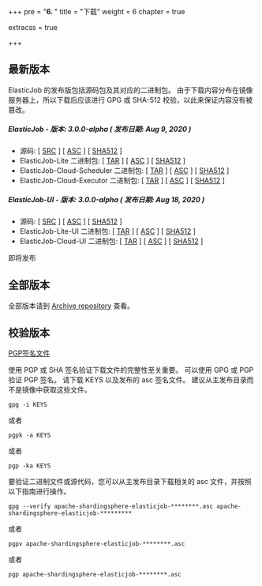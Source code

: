 +++
pre = "<b>6. </b>"
title = "下载"
weight = 6
chapter = true

extracss = true

+++

## 最新版本

ElasticJob 的发布版包括源码包及其对应的二进制包。
由于下载内容分布在镜像服务器上，所以下载后应该进行 GPG 或 SHA-512 校验，以此来保证内容没有被篡改。

##### ElasticJob - 版本: 3.0.0-alpha ( 发布日期: Aug 9, 2020 )

- 源码: [ [SRC](https://www.apache.org/dyn/closer.cgi/shardingsphere/elasticjob-3.0.0-alpha/apache-shardingsphere-elasticjob-3.0.0-alpha-src.zip) ] [ [ASC](https://downloads.apache.org/shardingsphere/elasticjob-3.0.0-alpha/apache-shardingsphere-elasticjob-3.0.0-alpha-src.zip.asc) ] [ [SHA512](https://downloads.apache.org/shardingsphere/elasticjob-3.0.0-alpha/apache-shardingsphere-elasticjob-3.0.0-alpha-src.zip.sha512) ]
- ElasticJob-Lite 二进制包: [ [TAR](https://www.apache.org/dyn/closer.cgi/shardingsphere/elasticjob-3.0.0-alpha/apache-shardingsphere-elasticjob-3.0.0-alpha-lite-bin.tar.gz) ] [ [ASC](https://downloads.apache.org/shardingsphere/elasticjob-3.0.0-alpha/apache-shardingsphere-elasticjob-3.0.0-alpha-lite-bin.tar.gz.asc) ] [ [SHA512](https://downloads.apache.org/shardingsphere/elasticjob-3.0.0-alpha/apache-shardingsphere-elasticjob-3.0.0-alpha-lite-bin.tar.gz.sha512) ]
- ElasticJob-Cloud-Scheduler 二进制包: [ [TAR](https://www.apache.org/dyn/closer.cgi/shardingsphere/elasticjob-3.0.0-alpha/apache-shardingsphere-elasticjob-3.0.0-alpha-cloud-scheduler-bin.tar.gz) ] [ [ASC](https://downloads.apache.org/shardingsphere/elasticjob-3.0.0-alpha/apache-shardingsphere-elasticjob-3.0.0-alpha-cloud-scheduler-bin.tar.gz.asc) ] [ [SHA512](https://downloads.apache.org/shardingsphere/elasticjob-3.0.0-alpha/apache-shardingsphere-elasticjob-3.0.0-alpha-cloud-scheduler-bin.tar.gz.sha512) ]
- ElasticJob-Cloud-Executor 二进制包: [ [TAR](https://www.apache.org/dyn/closer.cgi/shardingsphere/elasticjob-3.0.0-alpha/apache-shardingsphere-elasticjob-3.0.0-alpha-cloud-executor-bin.tar.gz) ] [ [ASC](https://downloads.apache.org/shardingsphere/elasticjob-3.0.0-alpha/apache-shardingsphere-elasticjob-3.0.0-alpha-cloud-executor-bin.tar.gz.asc) ] [ [SHA512](https://downloads.apache.org/shardingsphere/elasticjob-3.0.0-alpha/apache-shardingsphere-elasticjob-3.0.0-alpha-cloud-executor-bin.tar.gz.sha512) ]

##### ElasticJob-UI - 版本: 3.0.0-alpha ( 发布日期: Aug 18, 2020 )

- 源码: [ [SRC](https://www.apache.org/dyn/closer.cgi/shardingsphere/elasticjob-ui-3.0.0-alpha/apache-shardingsphere-elasticjob-3.0.0-alpha-ui-src.zip) ] [ [ASC](https://downloads.apache.org/shardingsphere/elasticjob-ui-3.0.0-alpha/apache-shardingsphere-elasticjob-3.0.0-alpha-ui-src.zip.asc) ] [ [SHA512](https://downloads.apache.org/shardingsphere/elasticjob-ui-3.0.0-alpha/apache-shardingsphere-elasticjob-3.0.0-alpha-ui-src.zip.sha512) ]
- ElasticJob-Lite-UI 二进制包: [ [TAR](https://www.apache.org/dyn/closer.cgi/shardingsphere/elasticjob-ui-3.0.0-alpha/apache-shardingsphere-elasticjob-3.0.0-alpha-lite-ui-bin.tar.gz) ] [ [ASC](https://downloads.apache.org/shardingsphere/elasticjob-ui-3.0.0-alpha/apache-shardingsphere-elasticjob-3.0.0-alpha-lite-ui-bin.tar.gz.asc) ] [ [SHA512](https://downloads.apache.org/shardingsphere/elasticjob-ui-3.0.0-alpha/apache-shardingsphere-elasticjob-3.0.0-alpha-lite-ui-bin.tar.gz.sha512) ]
- ElasticJob-Cloud-UI 二进制包: [ [TAR](https://www.apache.org/dyn/closer.cgi/shardingsphere/elasticjob-ui-3.0.0-alpha/apache-shardingsphere-elasticjob-3.0.0-alpha-cloud-ui-bin.tar.gz) ] [ [ASC](https://downloads.apache.org/shardingsphere/elasticjob-ui-3.0.0-alpha/apache-shardingsphere-elasticjob-3.0.0-alpha-cloud-ui-bin.tar.gz.asc) ] [ [SHA512](https://downloads.apache.org/shardingsphere/elasticjob-ui-3.0.0-alpha/apache-shardingsphere-elasticjob-3.0.0-alpha-cloud-ui-bin.tar.gz.sha512) ]

即将发布

## 全部版本

全部版本请到 [Archive repository](https://archive.apache.org/dist/shardingsphere/) 查看。

## 校验版本

[PGP签名文件](https://downloads.apache.org/shardingsphere/KEYS)

使用 PGP 或 SHA 签名验证下载文件的完整性至关重要。
可以使用 GPG 或 PGP 验证 PGP 签名。
请下载 KEYS 以及发布的 asc 签名文件。
建议从主发布目录而不是镜像中获取这些文件。

```shell
gpg -i KEYS
```

或者

```shell
pgpk -a KEYS
```

或者

```shell
pgp -ka KEYS
```

要验证二进制文件或源代码，您可以从主发布目录下载相关的 asc 文件，并按照以下指南进行操作。

```shell
gpg --verify apache-shardingsphere-elasticjob-********.asc apache-shardingsphere-elasticjob-*********
```

或者

```shell
pgpv apache-shardingsphere-elasticjob-********.asc
```

或者

```shell
pgp apache-shardingsphere-elasticjob-********.asc
```
